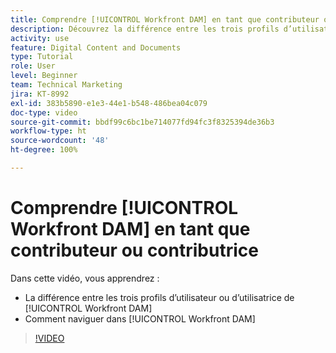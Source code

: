 ```yaml
---
title: Comprendre [!UICONTROL Workfront DAM] en tant que contributeur ou contributrice
description: Découvrez la différence entre les trois profils d’utilisateur ou d’utilisatrice de [!UICONTROL Workfront DAM] et comment naviguer dans la [!UICONTROL Workfront DAM].
activity: use
feature: Digital Content and Documents
type: Tutorial
role: User
level: Beginner
team: Technical Marketing
jira: KT-8992
exl-id: 383b5890-e1e3-44e1-b548-486bea04c079
doc-type: video
source-git-commit: bbdf99c6bc1be714077fd94fc3f8325394de36b3
workflow-type: ht
source-wordcount: '48'
ht-degree: 100%

---
```


# Comprendre [!UICONTROL Workfront DAM] en tant que contributeur ou contributrice

Dans cette vidéo, vous apprendrez :

* La différence entre les trois profils d’utilisateur ou d’utilisatrice de [!UICONTROL Workfront DAM]
* Comment naviguer dans [!UICONTROL Workfront DAM]

>[!VIDEO](https://video.tv.adobe.com/v/3414425/?quality=12&learn=on&enablevpops=1&captions=fre_fr)
